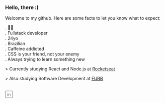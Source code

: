 ### Hello, there :)

Welcome to my github. Here are some facts to let you know what to expect: <br/>

 . 🏳️‍🌈 <br/>
 . Fullstack developer <br/>
 . 24yo </br>
 . Brazilian <br/>
 . Caffeine addicted <br/>
 . CSS is your friend, not your enemy <br/>
 . Always trying to learn something new <br/>
 
 \> Currently studying React and Node.js at [Rocketseat](https://rocketseat.com.br/) <br/>
 
 \> Also studying Software Development at [FURB](https://www.furb.br/pt/graduacao/sistemas-de-Informacao)<br/>

<br/>

<div>
   <a href="https://in.linkedin.com/in/iara">
    <img alt="Linkedin" width="24px" src="https://github.com/iaraoliveira/iaraoliveira/blob/master/assets/linkedin.svg" />
  </a>
</div>

